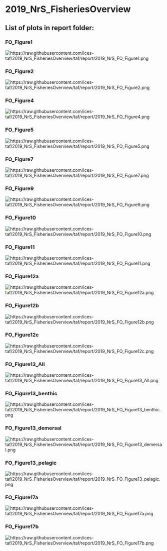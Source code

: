 2019\_NrS\_FisheriesOverview
================

## List of plots in report folder:

### FO\_Figure1

![<https://raw.githubusercontent.com/ices-taf/2019_NrS_FisheriesOverview/taf/report/2019_NrS_FO_Figure1.png>](report/2019_NrS_FO_Figure1.png)

### FO\_Figure2

![<https://raw.githubusercontent.com/ices-taf/2019_NrS_FisheriesOverview/taf/report/2019_NrS_FO_Figure2.png>](report/2019_NrS_FO_Figure2.png)

### FO\_Figure4

![<https://raw.githubusercontent.com/ices-taf/2019_NrS_FisheriesOverview/taf/report/2019_NrS_FO_Figure4.png>](report/2019_NrS_FO_Figure4.png)

### FO\_Figure5

![<https://raw.githubusercontent.com/ices-taf/2019_NrS_FisheriesOverview/taf/report/2019_NrS_FO_Figure5.png>](report/2019_NrS_FO_Figure5.png)

### FO\_Figure7

![<https://raw.githubusercontent.com/ices-taf/2019_NrS_FisheriesOverview/taf/report/2019_NrS_FO_Figure7.png>](report/2019_NrS_FO_Figure7.png)

### FO\_Figure9

![<https://raw.githubusercontent.com/ices-taf/2019_NrS_FisheriesOverview/taf/report/2019_NrS_FO_Figure9.png>](report/2019_NrS_FO_Figure9.png)

### FO\_Figure10

![<https://raw.githubusercontent.com/ices-taf/2019_NrS_FisheriesOverview/taf/report/2019_NrS_FO_Figure10.png>](report/2019_NrS_FO_Figure10.png)

### FO\_Figure11

![<https://raw.githubusercontent.com/ices-taf/2019_NrS_FisheriesOverview/taf/report/2019_NrS_FO_Figure11.png>](report/2019_NrS_FO_Figure11.png)

### FO\_Figure12a

![<https://raw.githubusercontent.com/ices-taf/2019_NrS_FisheriesOverview/taf/report/2019_NrS_FO_Figure12a.png>](report/2019_NrS_FO_Figure12a.png)

### FO\_Figure12b

![<https://raw.githubusercontent.com/ices-taf/2019_NrS_FisheriesOverview/taf/report/2019_NrS_FO_Figure12b.png>](report/2019_NrS_FO_Figure12b.png)

### FO\_Figure12c

![<https://raw.githubusercontent.com/ices-taf/2019_NrS_FisheriesOverview/taf/report/2019_NrS_FO_Figure12c.png>](report/2019_NrS_FO_Figure12c.png)

### FO\_Figure13\_All

![<https://raw.githubusercontent.com/ices-taf/2019_NrS_FisheriesOverview/taf/report/2019_NrS_FO_Figure13_All.png>](report/2019_NrS_FO_Figure13_All.png)

### FO\_Figure13\_benthic

![<https://raw.githubusercontent.com/ices-taf/2019_NrS_FisheriesOverview/taf/report/2019_NrS_FO_Figure13_benthic.png>](report/2019_NrS_FO_Figure13_benthic.png)

### FO\_Figure13\_demersal

![<https://raw.githubusercontent.com/ices-taf/2019_NrS_FisheriesOverview/taf/report/2019_NrS_FO_Figure13_demersal.png>](report/2019_NrS_FO_Figure13_demersal.png)

### FO\_Figure13\_pelagic

![<https://raw.githubusercontent.com/ices-taf/2019_NrS_FisheriesOverview/taf/report/2019_NrS_FO_Figure13_pelagic.png>](report/2019_NrS_FO_Figure13_pelagic.png)

### FO\_Figure17a

![<https://raw.githubusercontent.com/ices-taf/2019_NrS_FisheriesOverview/taf/report/2019_NrS_FO_Figure17a.png>](report/2019_NrS_FO_Figure17a.png)

### FO\_Figure17b

![<https://raw.githubusercontent.com/ices-taf/2019_NrS_FisheriesOverview/taf/report/2019_NrS_FO_Figure17b.png>](report/2019_NrS_FO_Figure17b.png)
